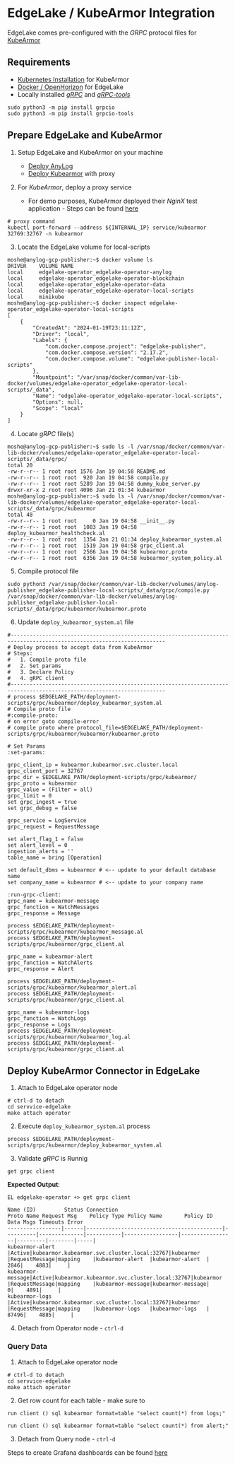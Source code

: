 # EdgeLake / KubeArmor Integration

EdgeLake comes pre-configured with the _GRPC_ protocol files for [KubeArmor](https://kubearmor.io/)

## Requirements
* [Kubernetes Installation](https://kubernetes.io/docs/setup/) for KubeArmor 
* [Docker / OpenHorizon](OpenHorizon_install.md) for EdgeLake
* Locally installed _[gRPC](https://pypi.org/project/grpcio/)_ and _[gRPC-tools](https://pypi.org/project/grpcio-tools/)_
```shell
sudo python3 -m pip install grpcio
sudo python3 -m pip install grpcio-tools
```

## Prepare EdgeLake and KubeArmor

1. Setup EdgeLake and KubeArmor on your machine
   * [Deploy AnyLog](Deploy_EdgeLake.md) 
   * [Deploy Kubearmor](https://docs.kubearmor.io/kubearmor/quick-links/deployment_guide) with proxy

2. For _KubeArmor_, deploy a proxy service
   * For demo purposes, KubeArmor deployed their _NginX_ test application - Steps can be found [here](https://docs.kubearmor.io/kubearmor/quick-links/deployment_guide)
```shell
# proxy command 
kubectl port-forward --address ${INTERNAL_IP} service/kubearmor 32769:32767 -n kubearmor
```
 

3. Locate the EdgeLake volume for local-scripts
```shell
moshe@anylog-gcp-publisher:~$ docker volume ls 
DRIVER    VOLUME NAME
local     edgelake-operator_edgelake-operator-anylog
local     edgelake-operator_edgelake-operator-blockchain
local     edgelake-operator_edgelake-operator-data
local     edgelake-operator_edgelake-operator-local-scripts
local     minikube
moshe@anylog-gcp-publisher:~$ docker inspect edgelake-operator_edgelake-operator-local-scripts
[
    {
        "CreatedAt": "2024-01-19T23:11:12Z",
        "Driver": "local",
        "Labels": {
            "com.docker.compose.project": "edgelake-publisher",
            "com.docker.compose.version": "2.17.2",
            "com.docker.compose.volume": "edgelake-publisher-local-scripts"
        },
        "Mountpoint": "/var/snap/docker/common/var-lib-docker/volumes/edgelake-operator_edgelake-operator-local-scripts/_data",
        "Name": "edgelake-operator_edgelake-operator-local-scripts",
        "Options": null,
        "Scope": "local"
    }
]
```

4. Locate _gRPC_ file(s) 
```shell
moshe@anylog-gcp-publisher:~$ sudo ls -l /var/snap/docker/common/var-lib-docker/volumes/edgelake-operator_edgelake-operator-local-scripts/_data/grpc/
total 20
-rw-r--r-- 1 root root 1576 Jan 19 04:58 README.md
-rw-r--r-- 1 root root  920 Jan 19 04:58 compile.py
-rw-r--r-- 1 root root 5289 Jan 19 04:58 dummy_kube_server.py
drwxr-xr-x 2 root root 4096 Jan 21 01:34 kubearmor
moshe@anylog-gcp-publisher:~$ sudo ls -l /var/snap/docker/common/var-lib-docker/volumes/edgelake-operator_edgelake-operator-local-scripts/_data/grpc/kubearmor
total 48
-rw-r--r-- 1 root root     0 Jan 19 04:58 __init__.py
-rw-r--r-- 1 root root  1083 Jan 19 04:58 deploy_kubearmor_healthcheck.al
-rw-r--r-- 1 root root  1354 Jan 21 01:34 deploy_kubearmor_system.al
-rw-r--r-- 1 root root  1519 Jan 19 04:58 grpc_client.al
-rw-r--r-- 1 root root  2566 Jan 19 04:58 kubearmor.proto
-rw-r--r-- 1 root root  6356 Jan 19 04:58 kubearmor_system_policy.al
```

5. Compile protocol file 
```shell
sudo python3 /var/snap/docker/common/var-lib-docker/volumes/anylog-publisher_edgelake-publisher-local-scripts/_data/grpc/compile.py /var/snap/docker/common/var-lib-docker/volumes/anylog-publisher_edgelake-publisher-local-scripts/_data/grpc/kubearmor/kubearmor.proto
```

6. Update `deploy_kubearmor_system.al` file 
```anylog
#-----------------------------------------------------------------------------------------------------------------------
# Deploy process to accept data from KubeArmor
# Steps:
#   1. Compile proto file
#   2. Set params
#   3. Declare Policy
#   4. gRPC client
#-----------------------------------------------------------------------------------------------------------------------
# process $EDGELAKE_PATH/deployment-scripts/grpc/kubearmor/deploy_kubearmor_system.al
# Compile proto file
#:compile-proto:
# on error goto compile-error
# compile proto where protocol_file=$EDGELAKE_PATH/deployment-scripts/grpc/kubearmor/kubearmor/kubearmor.proto

# Set Params
:set-params:

grpc_client_ip = kubearmor.kubearmor.svc.cluster.local
grpc_client_port = 32767
grpc_dir = $EDGELAKE_PATH/deployment-scripts/grpc/kubearmor/
grpc_proto = kubearmor
grpc_value = (Filter = all)
grpc_limit = 0
set grpc_ingest = true
set grpc_debug = false

grpc_service = LogService
grpc_request = RequestMessage

set alert_flag_1 = false
set alert_level = 0
ingestion_alerts = ''
table_name = bring [Operation]

set default_dbms = kubearmor # <-- update to your default database name 
set company_name = kubearmor # <-- update to your company name 

:run-grpc-client:
grpc_name = kubearmor-message
grpc_function = WatchMessages
grpc_response = Message

process $EDGELAKE_PATH/deployment-scripts/grpc/kubearmor/kubearmor_message.al
process $EDGELAKE_PATH/deployment-scripts/grpc/kubearmor/grpc_client.al

grpc_name = kubearmor-alert
grpc_function = WatchAlerts
grpc_response = Alert

process $EDGELAKE_PATH/deployment-scripts/grpc/kubearmor/kubearmor_alert.al
process $EDGELAKE_PATH/deployment-scripts/grpc/kubearmor/grpc_client.al

grpc_name = kubearmor-logs
grpc_function = WatchLogs
grpc_response = Logs
process $EDGELAKE_PATH/deployment-scripts/grpc/kubearmor/kubearmor_log.al
process $EDGELAKE_PATH/deployment-scripts/grpc/kubearmor/grpc_client.al
```

## Deploy KubeArmor Connector in EdgeLake
1. Attach to EdgeLake operator node 
```shell
# ctrl-d to detach 
cd servvice-edgelake 
make attach operator 
```

2. Execute `deploy_kubearmor_system.al` process
```anylog
process $EDGELAKE_PATH/deployment-scripts/grpc/kubearmor/deploy_kubearmor_system.al
```

3. Validate _gRPC_ is Runnig
```anylog
get grpc client
```


**Expected Output**:

```anylog
EL edgelake-operator +> get grpc client 

Name (ID)         Status Connection                                  Proto Name Request Msg    Policy Type Policy Name       Policy ID         Data Msgs Timeouts Error 
-----------------|------|-------------------------------------------|----------|--------------|-----------|-----------------|-----------------|---------|--------|-----|
kubearmor-alert  |Active|kubearmor.kubearmor.svc.cluster.local:32767|kubearmor |RequestMessage|mapping    |kubearmor-alert  |kubearmor-alert  |     2846|    4883|     |
kubearmor-message|Active|kubearmor.kubearmor.svc.cluster.local:32767|kubearmor |RequestMessage|mapping    |kubearmor-message|kubearmor-message|        0|    4891|     |
kubearmor-logs   |Active|kubearmor.kubearmor.svc.cluster.local:32767|kubearmor |RequestMessage|mapping    |kubearmor-logs   |kubearmor-logs   |    87496|    4885|     |

```

4. Detach from Operator node - `ctrl-d`

### Query Data
1. Attach to EdgeLake operator node 
```shell
# ctrl-d to detach 
cd servvice-edgelake 
make attach operator 
```

2. Get row count for each table - make sure to  
```anylog
run client () sql kubearmor format=table "select count(*) from logs;" 

run client () sql kubearmor format=table "select count(*) from alert;"
```

3. Detach from Query node - `ctrl-d`

Steps to create Grafana dashboards can be found [here](Import_Grafana_Dashboards.md)

